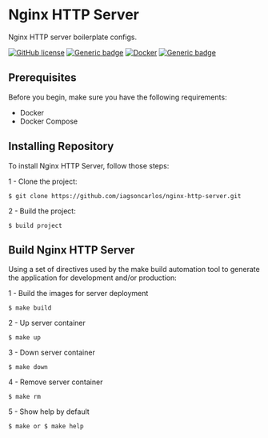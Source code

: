 # Nginx HTTP Server
Nginx HTTP server boilerplate configs.

[![GitHub license](https://img.shields.io/github/license/Naereen/StrapDown.js.svg)](https://github.com/Naereen/StrapDown.js/blob/master/LICENSE) [![Generic badge](https://img.shields.io/badge/nginx-v1.21-<COLOR>.svg)](https://hub.docker.com/_/nginx) [![Docker](https://badgen.net/badge/icon/docker?icon=docker&label)](https://www.docker.com/) [![Generic badge](https://img.shields.io/badge/docker%20compose-v2.10.2-blue.svg)](https://docs.docker.com/compose/install/)



## Prerequisites

Before you begin, make sure you have the following requirements:
* Docker
* Docker Compose

## Installing Repository

To install Nginx HTTP Server, follow those steps:

1 - Clone the project:
```
$ git clone https://github.com/iagsoncarlos/nginx-http-server.git
```
2 - Build the project:
```
$ build project
```



## Build Nginx HTTP Server

Using a set of directives used by the make build automation tool to generate the application for development and/or production:

1 - Build the images for server deployment
```
$ make build
```

2 - Up server container
```
$ make up
```

3 - Down server container
```
$ make down
```

4 - Remove server container
```
$ make rm
```

5 - Show help by default
```
$ make or $ make help
```
